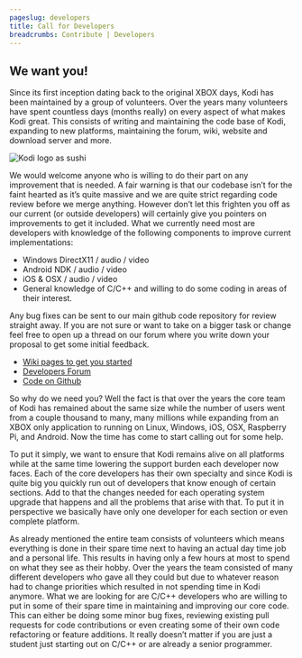 ```yaml
---
pageslug: developers
title: Call for Developers
breadcrumbs: Contribute | Developers
---
```


## We want you!

Since its first inception dating back to the original XBOX days, Kodi has been maintained by a group of volunteers. Over the years many volunteers have spent countless days (months really) on every aspect of what makes Kodi great. This consists of writing and maintaining the code base of Kodi, expanding to new platforms, maintaining the forum, wiki, website and download server and more.

![Kodi logo as sushi](/images/kodi-wallpaper-32a-samfisher.jpeg)

We would welcome anyone who is willing to do their part on any improvement that is needed. A fair warning is that our codebase isn’t for the faint hearted as it’s quite massive and we are quite strict regarding code review before we merge anything. However don’t let this frighten you off as our current (or outside developers) will certainly give you pointers on improvements to get it included. What we currently need most are developers with knowledge of the following components to improve current implementations:

- Windows DirectX11 / audio / video
- Android NDK / audio / video
- iOS & OSX / audio / video
- General knowledge of C/C++ and willing to do some coding in areas of their interest.

Any bug fixes can be sent to our main github code repository for review straight away. If you are not sure or want to take on a bigger task or change feel free to open up a thread on our forum where you write down your proposal to get some initial feedback.

- [Wiki pages to get you started](https://kodi.wiki/view/Development)
- [Developers Forum](https://forum.kodi.tv/forumdisplay.php?fid=32)
- [Code on Github](https://github.com/xbmc/xbmc)

So why do we need you? Well the fact is that over the years the core team of Kodi has remained about the same size while the number of users went from a couple thousand to many, many millions while expanding from an XBOX only application to running on Linux, Windows, iOS, OSX, Raspberry Pi, and Android. Now the time has come to start calling out for some help.

To put it simply, we want to ensure that Kodi remains alive on all platforms while at the same time lowering the support burden each developer now faces. Each of the core developers has their own specialty and since Kodi is quite big you quickly run out of developers that know enough of certain sections. Add to that the changes needed for each operating system upgrade that happens and all the problems that arise with that. To put it in perspective we basically have only one developer for each section or even complete platform.

As already mentioned the entire team consists of volunteers which means everything is done in their spare time next to having an actual day time job and a personal life. This results in having only a few hours at most to spend on what they see as their hobby. Over the years the team consisted of many different developers who gave all they could but due to whatever reason had to change priorities which resulted in not spending time in Kodi anymore. What we are looking for are C/C++ developers who are willing to put in some of their spare time in maintaining and improving our core code. This can either be doing some minor bug fixes, reviewing existing pull requests for code contributions or even creating some of their own code refactoring or feature additions. It really doesn’t matter if you are just a student just starting out on C/C++ or are already a senior programmer.
